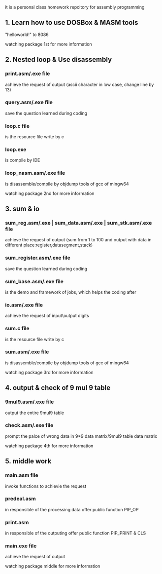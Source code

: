 it is a personal class homework repoitory for assembly programming


## 1. Learn how to use DOSBox & MASM tools

"helloworld!" to 8086

watching package 1st for more information



## 2. Nested loop & Use disassembly

### print.asm/.exe file
achieve the request of output (ascii character in low case, change line by 13)

### query.asm/.exe file
save the question learned during coding

### loop.c file
is the resource file write by c

### loop.exe
is compile by IDE

### loop_nasm.asm/.exe file
is disassemble/compile by objdump tools of gcc of mingw64

watching package 2nd for more information



## 3. sum & io

### sum_reg.asm/.exe | sum_data.asm/.exe | sum_stk.asm/.exe file
achieve the request of output
(sum from 1 to 100 and output with data in different place:register,datasegment,stack)

### sum_register.asm/.exe file
save the question learned during coding

### sum_base.asm/.exe file
is the demo and framework of jobs, which helps the coding after 

### io.asm/.exe file
achieve the request of input\output digits

### sum.c file
is the resource file write by c

### sum.asm/.exe file
is disassemble/compile by objdump tools of gcc of mingw64

watching package 3rd for more information



## 4. output & check of 9 mul 9 table

### 9mul9.asm/.exe file
output the entire 9mul9 table

### check.asm/.exe file
prompt the palce of wrong data in 9*9 data matrix/9mul9 table data matrix

watching package 4th for more information



## 5. middle work

### main.asm file
invoke functions to achievie the request

### predeal.asm
in responsible of the processing data
offer public function PIP_OP

### print.asm
in responsible of the outputing
offer public function PIP_PRINT & CLS

### main.exe file
achieve the request of output

watching package middle for more information




